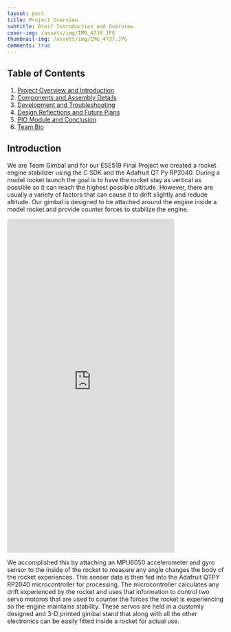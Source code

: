 ```yaml
---
layout: post
title: Project Overview
subtitle: Breif Introduction and Overview
cover-img: /assets/img/IMG_4739.JPG
thumbnail-img: /assets/img/IMG_4737.JPG
comments: true
---
```




## Table of Contents

1. [Project Overview and Introduction](https://ese519teamgimbal.github.io/2022-12-27-Introduction/)
2. [Components and Assembly Details](https://ese519teamgimbal.github.io/2022-12-26-Instructions/)
3. [Development and Troubleshooting](https://ese519teamgimbal.github.io/2022-12-25-Development/)
4. [Design Reflections and Future Plans](https://ese519teamgimbal.github.io/2022-12-24-Reflections/)
5. [PIO Module and Conclusion](https://ese519teamgimbal.github.io/2022-12-23-PIO/)
6. [Team Bio](https://ese519teamgimbal.github.io/aboutme/)

## Introduction


We are Team Gimbal and for our ESE519 Final Project we created a rocket engine stabilizer using the C SDK and the Adafruit QT Py RP2040. During a model rocket launch the goal is to have the rocket stay as vertical as possible so it can reach the highest possible altitude. However, there are usually a variety of factors that can cause it to drift slightly and redude altitude. Our gimbal is designed to be attached around the engine inside a model rocket and provide counter forces to stabilize the engine.

<iframe width="389" height="774" src="https://user-images.githubusercontent.com/114199773/210104405-ba835d42-da17-481c-b8f5-0b03fc46ebdc.mp4" frameborder="0"> </iframe>




We accomplished this by attaching an MPU6050 accelerometer and gyro sensor to the inside of the rocket to measure any angle changes the body of the rocket experiences. This sensor data is then fed into the Adafruit QTPY RP2040 microcontroller for processing. The microcontroller calculates any drift experienced by the rocket and uses that information to control two servo motoros that are used to counter the forces the rocket is experiencing so the engine maintains stability. These servos are held in a customly designed and 3-D printed gimbal stand that along with all the other electronics can be easily fitted inside a rocket for actual use.
